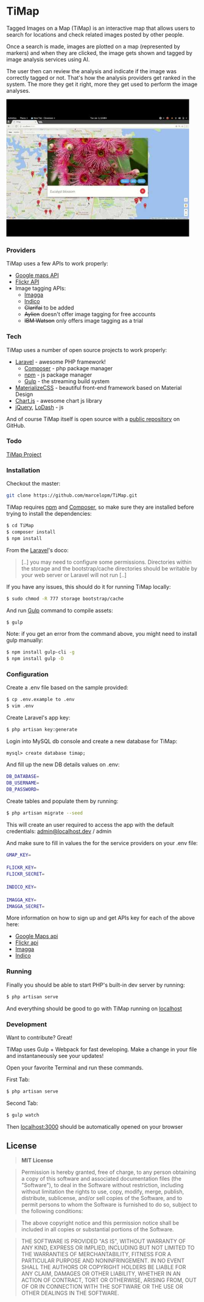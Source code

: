 # TiMap

Tagged Images on a Map (TiMap) is an interactive map that allows users to search for locations and check related images posted by other people.

Once a search is made, images are plotted on a map (represented by markers) and when they are clicked, the image gets shown and tagged by image analysis services using AI.

The user then can review the analysis and indicate if the image was correctly tagged or not. That's how the analysis providers get ranked in the system. The more they get it right, more they get used to perform the image analyses.

[![Preview video](https://github.com/marcelopm/TiMap/blob/master/preview.jpg?raw=true)](https://youtu.be/H50SHoXgx3g)

### Providers

TiMap uses a few APIs to work properly:

* [Google maps API]
* [Flickr API]
* Image tagging APIs:
    * [Imagga]
    * [Indico]
    * ~~Clarifai~~ to be added
    * ~~Aylien~~ doesn't offer image tagging for free accounts
    * ~~IBM Watson~~ only offers image tagging as a trial

### Tech

TiMap uses a number of open source projects to work properly:

* [Laravel] - awesome PHP framework!
    * [Composer] - php package manager
    * [npm] - js package manager
    * [Gulp] - the streaming build system
* [MaterializeCSS] - beautiful front-end framework based on Material Design
* [Chart.js] - awesome chart js library
* [jQuery], [LoDash] - js

And of course TiMap itself is open source with a [public repository][timap] on GitHub.

### Todo

[TiMap Project]

### Installation

Checkout the master:

```sh
git clone https://github.com/marcelopm/TiMap.git
```

TiMap requires [npm] and [Composer], so make sure they are installed before trying to install the dependencies:

```sh
$ cd TiMap
$ composer install
$ npm install
```

From the [Laravel]'s doco:
> [..] you may need to configure some permissions. Directories within the  storage and the bootstrap/cache directories should be writable by your web server or Laravel will not run [..]

If you have any issues, this should do it for running TiMap locally:

```sh
$ sudo chmod -R 777 storage bootstrap/cache
```

And run [Gulp] command to compile assets:

```sh
$ gulp
```
Note: if you get an error from the command above, you might need to install gulp manually:

```sh
$ npm install gulp-cli -g
$ npm install gulp -D
```

### Configuration

Create a .env file based on the sample provided:

```sh
$ cp .env.example to .env
$ vim .env
```

Create Laravel's app key:

```sh
$ php artisan key:generate
```

Login into MySQL db console and create a new database for TiMap:

```mysql
mysql> create database timap;
```

And fill up the new DB details values on .env:
```sh
DB_DATABASE=
DB_USERNAME=
DB_PASSWORD=
```
Create tables and populate them by running:

```sh
$ php artisan migrate --seed
```

This will create an user required to access the app with the default credentials: admin@localhost.dev / admin


And make sure to fill in values the for the service providers on your .env file:

```sh
GMAP_KEY=

FLICKR_KEY=
FLICKR_SECRET=

INDICO_KEY=

IMAGGA_KEY=
IMAGGA_SECRET=
```

More information on how to sign up and get APIs key for each of the above here:
* [Google Maps api]
* [Flickr api]
* [Imagga]
* [Indico]

### Running

Finally you should be able to start PHP's built-in dev server by running:

```sh
$ php artisan serve
```

And everything should be good to go with TiMap running on [localhost]

### Development

Want to contribute? Great!

TiMap uses Gulp + Webpack for fast developing.
Make a change in your file and instantaneously see your updates!

Open your favorite Terminal and run these commands.

First Tab:
```sh
$ php artisan serve
```

Second Tab:
```sh
$ gulp watch
```

Then [localhost:3000] should be automatically opened on your browser

License
----

>**MIT License**

>Permission is hereby granted, free of charge, to any person obtaining a copy of this software and associated documentation files (the "Software"), to deal in the Software without restriction, including without limitation the rights to use, copy, modify, merge, publish, distribute, sublicense, and/or sell copies of the Software, and to permit persons to whom the Software is furnished to do so, subject to the following conditions:

>The above copyright notice and this permission notice shall be included in all copies or substantial portions of the Software.

>THE SOFTWARE IS PROVIDED "AS IS", WITHOUT WARRANTY OF ANY KIND, EXPRESS OR IMPLIED, INCLUDING BUT NOT LIMITED TO THE WARRANTIES OF MERCHANTABILITY, FITNESS FOR A PARTICULAR PURPOSE AND NONINFRINGEMENT. IN NO EVENT SHALL THE AUTHORS OR COPYRIGHT HOLDERS BE LIABLE FOR ANY CLAIM, DAMAGES OR OTHER LIABILITY, WHETHER IN AN ACTION OF CONTRACT, TORT OR OTHERWISE, ARISING FROM, OUT OF OR IN CONNECTION WITH THE SOFTWARE OR THE USE OR OTHER DEALINGS IN THE SOFTWARE.

[//]: # (These are reference links used in the body of this note and get stripped out when the markdown processor does its job. There is no need to format nicely because it shouldn't be seen. Thanks SO - http://stackoverflow.com/questions/4823468/store-comments-in-markdown-syntax)

[google maps api]: <https://developers.google.com/maps/>
[flickr api]: <https://www.flickr.com/services/api/>
[imagga]: <http://docs.imagga.com/>
[indico]: <https://indico.io/docs?php>
[localhost]: <http://localhost:8000>
[localhost:3000]: <http://localhost:3000>
[timap]: <https://github.com/marcelopm/TiMap>
[git-repo-url]: <https://github.com/marcelopm/TiMap.git>
[timap project]: <https://github.com/marcelopm/TiMap/projects/1>
[laravel]: <https://github.com/laravel/laravel>
[composer]: <https://github.com/composer/composer>
[npm]: <https://github.com/npm/npm>
[materializecss]: <https://github.com/Dogfalo/materialize>
[chart.js]: <https://github.com/chartjs>
[Lodash]: <https://github.com/lodash/lodash>
[jQuery]: <http://jquery.com>
[Gulp]: <http://gulpjs.com>
